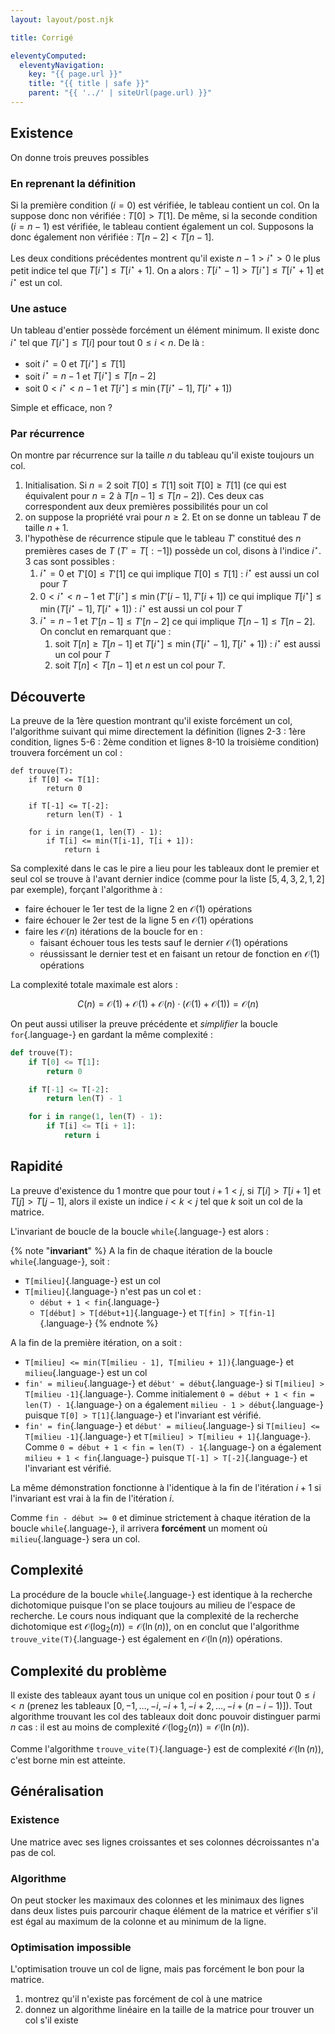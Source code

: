 ```yaml
---
layout: layout/post.njk

title: Corrigé

eleventyComputed:
  eleventyNavigation:
    key: "{{ page.url }}"
    title: "{{ title | safe }}"
    parent: "{{ '../' | siteUrl(page.url) }}"
---
```


## Existence

On donne trois preuves possibles

### En reprenant la définition

Si la première condition ($i=0$) est vérifiée, le tableau contient un col. On la suppose donc non vérifiée : $T[0] > T[1]$. De même, si la seconde condition ($i=n-1$) est vérifiée, le tableau contient également un col. Supposons la donc également non vérifiée : $T[n-2] < T[n-1]$.

Les deux conditions précédentes montrent qu'il existe $n-1 > i^\star > 0$ le plus petit indice tel que $T[i^\star] \leq T[i^\star +1]$. On a alors : $T[i^\star -1] > T[i^\star ] \leq T[i^\star +1]$ et $i^\star$ est un col.

### Une astuce

Un tableau d'entier possède forcément un élément minimum. Il existe donc $i^\star$ tel que $T[i^\star] \leq T[i]$ pour tout $0 \leq i < n$. De là :

- soit $i^\star = 0$ et $T[i^\star] \leq T[1]$
- soit $i^\star = n-1$ et $T[i^\star] \leq T[n-2]$
- soit $0 < i^\star < n-1$ et $T[i^\star] \leq \min(T[i^\star-1], T[i^\star+1])$

Simple et efficace, non ?

### Par récurrence

On montre par récurrence sur la taille $n$ du tableau qu'il existe toujours un col.

1. Initialisation. Si $n=2$ soit $T[0] \leq T[1]$ soit $T[0] \geq T[1]$ (ce qui est équivalent pour $n=2$ à $T[n-1] \leq T[n-2]$). Ces deux cas correspondent aux deux premières possibilités pour un col
2. on suppose la propriété vrai pour $n \geq 2$. Et on se donne un tableau $T$ de taille $n+1$.
3. l'hypothèse de récurrence stipule que le tableau $T'$ constitué des $n$ premières cases de $T$ ($T'= T[:-1]$) possède un col, disons à l'indice $i^\star$. 3 cas sont possibles :
   1. $i^\star = 0$ et $T'[0] \leq T'[1]$ ce qui implique $T[0] \leq T[1]$ : $i^\star$ est aussi un col pour $T$
   2. $0 < i^\star < n-1$ et $T'[i^\star] \leq \min(T'[i-1], T'[i+1])$ ce qui implique $T[i^\star] \leq \min(T[i^\star-1], T[i^\star+1])$ : $i^\star$ est aussi un col pour $T$
   3. $i^\star = n-1$ et $T'[n-1] \leq T'[n-2]$ ce qui implique $T[n-1] \leq T[n-2]$. On conclut en remarquant que :
      1. soit $T[n] \geq T[n-1]$ et $T[i^\star] \leq \min(T[i^\star-1], T[i^\star+1])$ : $i^\star$ est aussi un col pour $T$
      2. soit $T[n] < T[n-1]$ et $n$ est un col pour $T$.

## Découverte

La preuve de la 1ère question montrant qu'il existe forcément un col, l'algorithme suivant qui mime directement la définition (lignes 2-3 : 1ère condition, lignes 5-6 : 2ème condition et lignes 8-10 la troisième condition) trouvera forcément un col :

```python/
def trouve(T):
    if T[0] <= T[1]:
        return 0

    if T[-1] <= T[-2]:
        return len(T) - 1

    for i in range(1, len(T) - 1):
        if T[i] <= min(T[i-1], T[i + 1]):
            return i

```

Sa complexité dans le cas le pire a lieu pour les tableaux dont le premier et seul col se trouve à l'avant dernier indice (comme pour la liste $[5, 4, 3, 2, 1, 2]$ par exemple), forçant l'algorithme à :

- faire échouer le 1er test de la ligne 2 en $\mathcal{O}(1)$ opérations
- faire échouer le 2er test de la ligne 5 en $\mathcal{O}(1)$ opérations
- faire les $\mathcal{O}(n)$ itérations de la boucle for en :
  - faisant échouer tous les tests sauf le dernier $\mathcal{O}(1)$ opérations
  - réussissant le dernier test et en faisant un retour de fonction en $\mathcal{O}(1)$ opérations

La complexité totale maximale est alors :

$$
C(n) = \mathcal{O}(1) + \mathcal{O}(1) + \mathcal{O}(n) \cdot (\mathcal{O}(1) + \mathcal{O}(1)) = \mathcal{O}(n)
$$

On peut aussi utiliser la preuve précédente et _simplifier_ la boucle `for`{.language-} en gardant la même complexité :

```python
def trouve(T):
    if T[0] <= T[1]:
        return 0

    if T[-1] <= T[-2]:
        return len(T) - 1

    for i in range(1, len(T) - 1):
        if T[i] <= T[i + 1]:
            return i

```

## Rapidité

La preuve d'existence du 1 montre que pour tout $i + 1 < j$, si $T[i] > T[i+1]$ et $T[j] > T[j-1]$, alors il existe un indice $i < k < j$ tel que $k$ soit un col de la matrice.

L'invariant de boucle de la boucle `while`{.language-} est alors :

{% note "**invariant**" %}
A la fin de chaque itération de la boucle `while`{.language-}, soit :

- `T[milieu]`{.language-} est un col
- `T[milieu]`{.language-} n'est pas un col et :
  - `début + 1 < fin`{.language-}
  - `T[début] > T[début+1]`{.language-} et `T[fin] > T[fin-1]`{.language-}
    {% endnote %}

A la fin de la première itération, on a soit :

- `T[milieu] <= min(T[milieu - 1], T[milieu + 1])`{.language-} et `milieu`{.language-} est un col
- `fin' = milieu`{.language-} et `début' = début`{.language-} si `T[milieu] > T[milieu -1]`{.language-}. Comme initialement `0 = début + 1 < fin = len(T) - 1`{.language-} on a également `milieu - 1 > début`{.language-} puisque `T[0] > T[1]`{.language-} et l'invariant est vérifié.
- `fin' = fin`{.language-} et `début' = milieu`{.language-} si `T[milieu] <= T[milieu -1]`{.language-} et `T[milieu] > T[milieu + 1]`{.language-}. Comme `0 = début + 1 < fin = len(T) - 1`{.language-} on a également `milieu + 1 < fin`{.language-} puisque `T[-1] > T[-2]`{.language-} et l'invariant est vérifié.

La même démonstration fonctionne à l'identique à la fin de l'itération $i+1$ si l'invariant est vrai à la fin de l'itération $i$.

Comme `fin - début >= 0` et diminue strictement à chaque itération de la boucle `while`{.language-}, il arrivera **forcément** un moment où `milieu`{.language-} sera un col.

## Complexité

La procédure de la boucle `while`{.language-} est identique à la recherche dichotomique puisque l'on se place toujours au milieu de l'espace de recherche. Le cours nous indiquant que la complexité de la recherche dichotomique est $\mathcal{O}(\log_2(n)) = \mathcal{O}(\ln(n))$, on en conclut que l'algorithme `trouve_vite(T)`{.language-} est également en $\mathcal{O}(\ln(n))$ opérations.

## Complexité du problème

Il existe des tableaux ayant tous un unique col en position $i$ pour tout $0 \leq i < n$ (prenez les tableaux $[0, -1, \dots, -i, -i+1, -i +2, \dots, -i + (n - i - 1)]$). Tout algorithme trouvant les col des tableaux doit donc pouvoir distinguer parmi $n$ cas : il est au moins de complexité $\mathcal{O}(\log_2(n)) = \mathcal{O}(\ln(n))$.

Comme l'algorithme `trouve_vite(T)`{.language-} est de complexité $\mathcal{O}(\ln(n))$, c'est borne min est atteinte.

## Généralisation

### Existence

Une matrice avec ses lignes croissantes et ses colonnes décroissantes n'a pas de col.

### Algorithme

On peut stocker les maximaux des colonnes et les minimaux des lignes dans deux listes puis parcourir chaque élément de la matrice et vérifier s'il est égal au maximum de la colonne et au minimum de la ligne.

### Optimisation impossible

L'optimisation trouve un col de ligne, mais pas forcément le bon pour la matrice.

1. montrez qu'il n'existe pas forcément de col à une matrice
2. donnez un algorithme linéaire en la taille de la matrice pour trouver un col s'il existe

